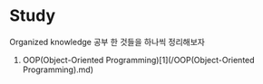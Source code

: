 # Study
Organized knowledge
공부 한 것들을 하나씩 정리해보자
1. OOP(Object-Oriented Programming)[1](/OOP(Object-Oriented Programming).md)
